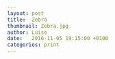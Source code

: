 ```yaml
---
layout: post
title:  Zebra
thumbnail: Zebra.jpg
author: Luise
date:   2016-11-05 19:15:00 +0100
categories: print
---
```

